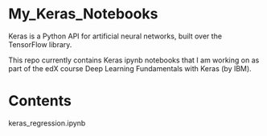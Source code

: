# My_Keras_Notebooks

Keras is a Python API for artificial neural networks, built over the TensorFlow library.

This repo currently contains Keras ipynb notebooks that I am working on as part of the edX course Deep Learning Fundamentals with Keras (by IBM).

# Contents
keras_regression.ipynb
